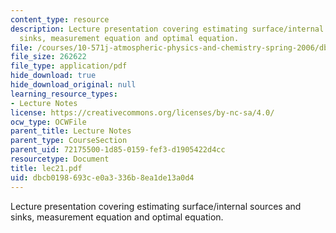 ```yaml
---
content_type: resource
description: Lecture presentation covering estimating surface/internal sources and
  sinks, measurement equation and optimal equation.
file: /courses/10-571j-atmospheric-physics-and-chemistry-spring-2006/dbcb0198693ce0a3336b8ea1de13a0d4_lec21.pdf
file_size: 262622
file_type: application/pdf
hide_download: true
hide_download_original: null
learning_resource_types:
- Lecture Notes
license: https://creativecommons.org/licenses/by-nc-sa/4.0/
ocw_type: OCWFile
parent_title: Lecture Notes
parent_type: CourseSection
parent_uid: 72175500-1d85-0159-fef3-d1905422d4cc
resourcetype: Document
title: lec21.pdf
uid: dbcb0198-693c-e0a3-336b-8ea1de13a0d4
---
```

Lecture presentation covering estimating surface/internal sources and sinks, measurement equation and optimal equation.